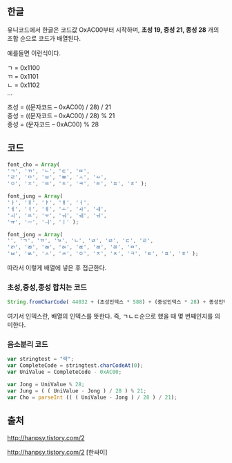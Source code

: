## 한글

유니코드에서 한글은 코드값 OxAC00부터 시작하며, 
**초성 19, 중성 21, 종성 28**
개의 조합 순으로 코드가 배열된다.

예를들면 이런식이다.

ㄱ = 0x1100<br>
ㄲ = 0x1101<br>
ㄴ = 0x1102<br>
...

초성 = ((문자코드 – 0xAC00) / 28) / 21 <br>
중성 = ((문자코드 – 0xAC00) / 28) % 21 <br>
종성 = (문자코드 – 0xAC00) % 28 <br>

## 코드
```js
font_cho = Array(
'ㄱ', 'ㄲ', 'ㄴ', 'ㄷ', 'ㄸ',
'ㄹ', 'ㅁ', 'ㅂ', 'ㅃ', 'ㅅ', 'ㅆ',
'ㅇ', 'ㅈ', 'ㅉ', 'ㅊ', 'ㅋ', 'ㅌ', 'ㅍ', 'ㅎ' );

font_jung = Array(
'ㅏ', 'ㅐ', 'ㅑ', 'ㅒ', 'ㅓ',
'ㅔ', 'ㅕ', 'ㅖ', 'ㅗ', 'ㅘ', 'ㅙ',
'ㅚ', 'ㅛ', 'ㅜ', 'ㅝ', 'ㅞ', 'ㅟ',
'ㅠ', 'ㅡ', 'ㅢ', 'ㅣ' );

font_jong = Array(
'', 'ㄱ', 'ㄲ', 'ㄳ', 'ㄴ', 'ㄵ', 'ㄶ', 'ㄷ', 'ㄹ',
'ㄺ', 'ㄻ', 'ㄼ', 'ㄽ', 'ㄾ', 'ㄿ', 'ㅀ', 'ㅁ',
'ㅂ', 'ㅄ', 'ㅅ', 'ㅆ', 'ㅇ', 'ㅈ', 'ㅊ', 'ㅋ', 'ㅌ', 'ㅍ', 'ㅎ' );
```
따라서 이렇게 배열에 넣은 후 접근한다.

### 초성,중성,종성 합치는 코드
```js
String.fromCharCode( 44032 + (초성인덱스 * 588) + (중성인덱스 * 28) + 종성인덱스);
```

여기서 인덱스란, 배열의 인덱스를 뜻한다. 즉, ㄱㄴㄷ순으로 했을 때 몇 번째인지를 의미한다.

### 음소분리 코드
```js
var stringtest = "락";
var CompleteCode = stringtest.charCodeAt(0);
var UniValue = CompleteCode - 0xAC00;

var Jong = UniValue % 28;
var Jung = ( ( UniValue - Jong ) / 28 ) % 21;
var Cho = parseInt (( ( UniValue - Jong ) / 28 ) / 21);
```

## 출처
http://hanpsy.tistory.com/2

http://hanpsy.tistory.com/2 [한싸이]